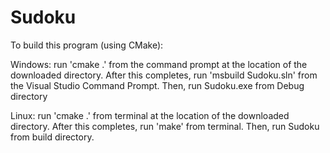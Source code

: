 # Sudoku

To build this program (using CMake):

Windows:
run 'cmake .' from the command prompt at the location of the downloaded directory. After this completes, run 'msbuild Sudoku.sln' from the Visual Studio Command Prompt. Then, run Sudoku.exe from Debug directory

Linux:
run 'cmake .' from terminal at the location of the downloaded directory. After this completes, run 'make' from terminal. Then, run Sudoku from build directory.
